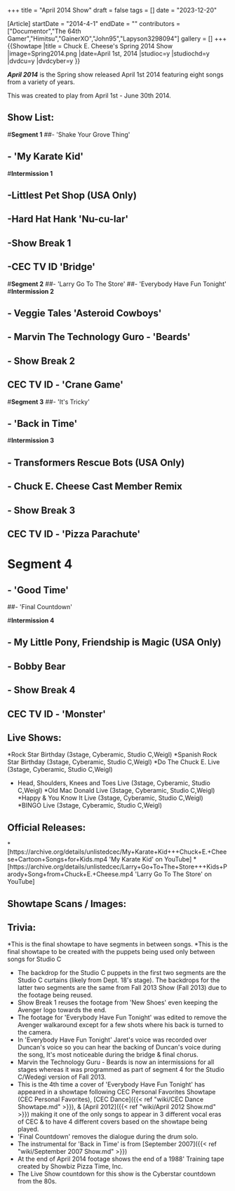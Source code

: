 +++
title = "April 2014 Show"
draft = false
tags = []
date = "2023-12-20"

[Article]
startDate = "2014-4-1"
endDate = ""
contributors = ["Documentor","The 64th Gamer","Himitsu","GainerXO","John95","Lapyson3298094"]
gallery = []
+++
{{Showtape
|title = Chuck E. Cheese's Spring 2014 Show
|image=Spring2014.png
|date=April 1st, 2014
|studioc=y
|studiochd=y
|dvdcu=y
|dvdcyber=y
}}

<b><i>April 2014</b></i> is the Spring show released April 1st 2014 featuring eight songs from a variety of years. 

This was created to play from April 1st - June 30th 2014. 

<h2>Show List:</h2>

#<b>Segment 1</b>
##- 'Shake Your Grove Thing'
## - 'My Karate Kid'
#<b>Intermission 1</b>
## -Littlest Pet Shop (USA Only)
## -Hard Hat Hank 'Nu-cu-lar'
## -Show Break 1
## -CEC TV ID 'Bridge'

#<b>Segment 2</b>
##- 'Larry Go To The Store'
##- 'Everybody Have Fun Tonight'
#<b>Intermission 2</b>
## - Veggie Tales 'Asteroid Cowboys'
## - Marvin The Technology Guro - 'Beards'
## - Show Break 2
## CEC TV ID - 'Crane Game'

#<b>Segment 3</b>
##- 'It's Tricky'
## - 'Back in Time'
#<b>Intermission 3</b>
## - Transformers Rescue Bots (USA Only)
## - Chuck E. Cheese Cast Member Remix
## - Show Break 3
## CEC TV ID - 'Pizza Parachute' 
# <b>Segment 4</b>
## - 'Good Time'
##- 'Final Countdown'

#<b>Intermission 4</b>
## - My Little Pony, Friendship is Magic (USA Only)
## - Bobby Bear
## - Show Break 4
## CEC TV ID - 'Monster'

<h2>Live Shows:</h2> 

*Rock Star Birthday (3stage, Cyberamic, Studio C,Weigl)
*Spanish Rock Star Birthday (3stage, Cyberamic, Studio C,Weigl)
*Do The Chuck E. Live (3stage, Cyberamic, Studio C,Weigl)
* Head, Shoulders, Knees and Toes Live (3stage, Cyberamic, Studio C,Weigl)
*Old Mac Donald Live (3stage, Cyberamic, Studio C,Weigl)
*Happy & You Know It Live (3stage, Cyberamic, Studio C,Weigl)
*BINGO Live (3stage, Cyberamic, Studio C,Weigl)

<h2>Official Releases:</h2>
*[https://archive.org/details/unlistedcec/My+Karate+Kid+++Chuck+E.+Cheese+Cartoon+Songs+for+Kids.mp4 'My Karate Kid' on YouTube]
*[https://archive.org/details/unlistedcec/Larry+Go+To+The+Store+++Kids+Parody+Song+from+Chuck+E.+Cheese.mp4 'Larry Go To The Store' on YouTube]

<h2>Showtape Scans / Images:</h2>


<h2>Trivia:</h2>

*This is the final showtape to have segments in between songs.
*This is the final showtape to be created with the puppets being used only between songs for Studio C
* The backdrop for the Studio C puppets in the first two segments are the Studio C curtains (likely from Dept. 18's stage). The backdrops for the latter two segments are the same from Fall 2013 Show (Fall 2013) due to the footage being reused.
* Show Break 1 reuses the footage from 'New Shoes' even keeping the Avenger logo towards the end.
* The footage for 'Everybody Have Fun Tonight' was edited to remove the Avenger walkaround except for a few shots where his back is turned to the camera.
* In 'Everybody Have Fun Tonight' Jaret's voice was recorded over Duncan's voice so you can hear the backing of Duncan's voice during the song, It's most noticeable during the bridge & final chorus.
* Marvin the Technology Guru - Beards is now an intermissions for all stages whereas it was programmed as part of segment 4 for the Studio C/Wedegi version of Fall 2013.
* This is the 4th time a cover of 'Everybody Have Fun Tonight' has appeared in a showtape following CEC Personal Favorites Showtape (CEC Personal Favorites), [CEC Dance]({{< ref "wiki/CEC Dance Showtape.md" >}}), & [April 2012]({{< ref "wiki/April 2012 Show.md" >}}) making it one of the only songs to appear in 3 different vocal eras of CEC & to have 4 different covers based on the showtape being played.
* 'Final Countdown' removes the dialogue during the drum solo.
* The instrumental for 'Back in Time' is from [September 2007]({{< ref "wiki/September 2007 Show.md" >}}) 
* At the end of April 2014 footage shows the end of a 1988' Training tape created by Showbiz Pizza Time, Inc.
* The Live Show countdown for this show is the Cyberstar countdown from the 80s.
